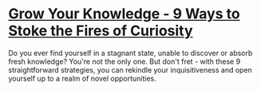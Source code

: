 
# [Grow Your Knowledge - 9 Ways to Stoke the Fires of Curiosity](https://www.mindhaste.com/t/curiosity/grow-your-knowledge---9-ways-to-stoke-the-fires-of-curiosity-260)

Do you ever find yourself in a stagnant state, unable to discover or absorb fresh knowledge? You're not the only one. But don't fret - with these 9 straightforward strategies, you can rekindle your inquisitiveness and open yourself up to a realm of novel opportunities.
    